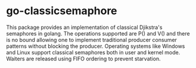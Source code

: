 # go-classicsemaphore
This package provides an implementation of classical Djikstra's semaphores in golang. The operations supported are P() and V() and there is no bound allowing one to implement traditional producer consumer patterns without blocking the producer. Operating systems like Windows and Linux support classical semaphores both in user and kernel mode. Waiters are released using FIFO ordering to prevent starvation.
